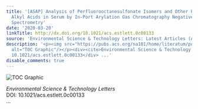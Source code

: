 ```yaml
---
title: '[ASAP] Analysis of Perfluorooctanesulfonate Isomers and Other Perfluorinated
  Alkyl Acids in Serum by In-Port Arylation Gas Chromatography Negative Chemical Ionization–Mass
  Spectrometry'
date: '2020-03-20'
linkTitle: http://dx.doi.org/10.1021/acs.estlett.0c00133
source: 'Environmental Science & Technology Letters: Latest Articles (ACS Publications)'
description: '<p><img src="https://pubs.acs.org/na101/home/literatum/publisher/achs/journals/content/estlcu/0/estlcu.ahead-of-print/acs.estlett.0c00133/20200320/images/medium/ez0c00133_0003.gif"
  alt="TOC Graphic"/></p><div><cite>Environmental Science & Technology Letters</cite></div><div>DOI:
  10.1021/acs.estlett.0c00133</div> ...'
disable_comments: true
---
```

<p><img src="https://pubs.acs.org/na101/home/literatum/publisher/achs/journals/content/estlcu/0/estlcu.ahead-of-print/acs.estlett.0c00133/20200320/images/medium/ez0c00133_0003.gif" alt="TOC Graphic"/></p><div><cite>Environmental Science & Technology Letters</cite></div><div>DOI: 10.1021/acs.estlett.0c00133</div> ...
